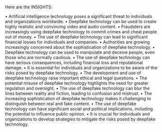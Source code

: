Here are the INSIGHTS:

• Artificial intelligence technology poses a significant threat to individuals and organizations worldwide.
• Deepfake technology can be used to create highly realistic and convincing video and audio content.
• Fraudsters are increasingly using deepfake technology to commit crimes and cheat people out of money.
• The use of deepfake technology can lead to significant financial losses for individuals and companies.
• Authorities are growing increasingly concerned about the sophistication of deepfake technology.
• Deepfake technology can be used to manipulate and deceive people, even those who are normally cautious.
• The use of deepfake technology can have serious consequences, including financial loss and reputational damage.
• It is essential for individuals and organizations to be aware of the risks posed by deepfake technology.
• The development and use of deepfake technology raise important ethical and legal questions.
• The potential misuse of deepfake technology highlights the need for greater regulation and oversight.
• The use of deepfake technology can blur the lines between reality and fiction, leading to confusion and mistrust.
• The increasing sophistication of deepfake technology makes it challenging to distinguish between real and fake content.
• The use of deepfake technology can have significant social and political implications, including the potential to influence public opinion.
• It is crucial for individuals and organizations to develop strategies to mitigate the risks posed by deepfake technology.
